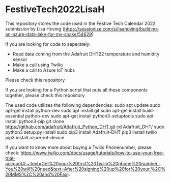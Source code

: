 # FestiveTech2022LisaH
This repository stores the code used in the Festive Tech Calendar 2022 submission by Lisa Hoving (https://sessionize.com/s/lisahoving/building-an-azure-data-lake-for-my-snake/54629)

If you are looking for code to seperately:
- Read data coming from the Adafruit DHT22 temperature and humidity sensor
- Make a call using Twilio
- Make a call to Azure IoT hubs

Please check this repository

If you are looking for a Python script that puts all these components together, please check this repository

The used code utilizes the following dependencies:
sudo apt update
sudo apt-get install python-dev
sudo apt install git
sudo apt-get install build-essential python-dev
sudo apt-get install python3-setuptools
sudo apt install python3-pip
git clone https://github.com/adafruit/Adafruit_Python_DHT.git
cd Adafruit_DHT/
sudo python3 setup.py install
sudo pip3 install Adafruit-DHT
pip3 install twilio
pip3 install azure-iot-device

If you want to know more about buying a Twilio Phonenumber, please check:  https://www.twilio.com/docs/usage/tutorials/how-to-use-your-free-trial-account#:~:text=Get%20your%20first%20Twilio%20phone%20number,-You%20will%20need&text=After%20signing%20up%20for%20your,%2C%20MMS%2C%20and%20Fax).



